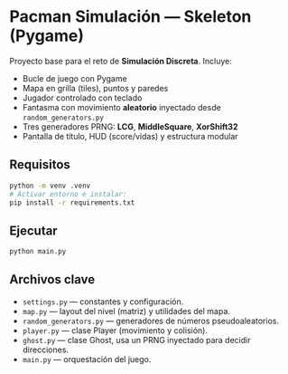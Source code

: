
# Pacman Simulación — Skeleton (Pygame)

Proyecto base para el reto de **Simulación Discreta**. Incluye:
- Bucle de juego con Pygame
- Mapa en grilla (tiles), puntos y paredes
- Jugador controlado con teclado
- Fantasma con movimiento **aleatorio** inyectado desde `random_generators.py`
- Tres generadores PRNG: **LCG**, **MiddleSquare**, **XorShift32**
- Pantalla de título, HUD (score/vidas) y estructura modular

## Requisitos
```bash
python -m venv .venv
# Activar entorno e instalar:
pip install -r requirements.txt
```

## Ejecutar
```bash
python main.py
```

## Archivos clave
- `settings.py` — constantes y configuración.
- `map.py` — layout del nivel (matriz) y utilidades del mapa.
- `random_generators.py` — generadores de números pseudoaleatorios.
- `player.py` — clase Player (movimiento y colisión).
- `ghost.py` — clase Ghost, usa un PRNG inyectado para decidir direcciones.
- `main.py` — orquestación del juego.
